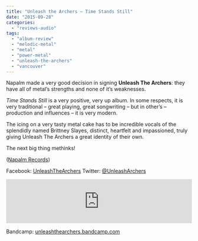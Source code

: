 ```yaml
---
title: "Unleash the Archers – Time Stands Still"
date: "2015-09-28"
categories: 
  - "reviews-audio"
tags: 
  - "album-review"
  - "melodic-metal"
  - "metal"
  - "power-metal"
  - "unleash-the-archers"
  - "vancouver"
---
```


Napalm made a very good decision in signing **Unleash The Archers**: they have all of metal’s strengths and none of it’s weaknesses.

_Time Stands Still_ is a very positive, very up album. In some respects, it is very traditional – great playing, great songwriting – but in other’s – production and influences – it is very modern.

The icing on a very tasty metal cake has to be incredible vocals of the splendidly named Brittney Slayes, distinct, heartfelt and impassioned, truly giving Unleash The Archers a great identity of their own.

The next big thing methinks!

([Napalm Records](http://www.napalmrecordsamerica.com/store/))

Facebook: [UnleashTheArchers](https://www.facebook.com/UnleashTheArchers) Twitter: [@UnleashArchers](https://twitter.com/unleasharchers)

<iframe style="border: 0; width: 100%; height: 120px;" src="https://bandcamp.com/EmbeddedPlayer/album=1786656879/size=large/bgcol=ffffff/linkcol=0687f5/tracklist=false/artwork=small/transparent=true/" width="300" height="150" seamless=""><a href="http://unleashthearchers.bandcamp.com/album/time-stands-still">Time Stands Still by Unleash The Archers</a></iframe>

Bandcamp: [unleashthearchers.bandcamp.com](https://unleashthearchers.bandcamp.com)
